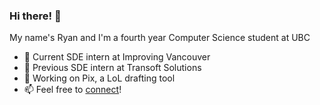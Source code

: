 ### Hi there! 👋

My name's Ryan and I'm a fourth year Computer Science student at UBC

 - 🔭 Current SDE intern at Improving Vancouver
 - 🌱 Previous SDE intern at Transoft Solutions
 - 🧪 Working on Pix, a LoL drafting tool
 - 📫 Feel free to [connect](https://www.linkedin.com/in/ryan-tan-03157b239/)!

<!--
### Stats 📈

<div style = "float: left" >
<img height = "180px" src="https://github-readme-stats.vercel.app/api/?username=ryn5&theme=vue-dark&count_private=true" /> 
<img height = "180px" src="https://github-readme-stats.vercel.app/api/top-langs/?username=ryn5&theme=vue-dark&layout=compact" />


**ryn5/ryn5** is a ✨ _special_ ✨ repository because its `README.md` (this file) appears on your GitHub profile.

Here are some ideas to get you started:

- 🔭 Incoming SDE intern at I’m currently working on ...
- 🌱 I’m currently learning ...
- 👯 I’m looking to collaborate on ...
- 🤔 I’m looking for help with ...
- 💬 Ask me about ...
- 📫 How to reach me: ...
- 😄 Pronouns: ...
- ⚡ Fun fact: ...
-->
